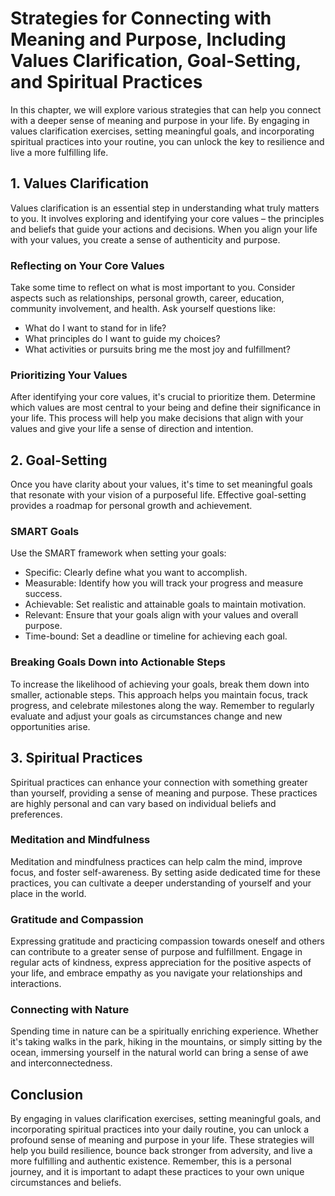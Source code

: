 # Strategies for Connecting with Meaning and Purpose, Including Values Clarification, Goal-Setting, and Spiritual Practices

In this chapter, we will explore various strategies that can help you connect with a deeper sense of meaning and purpose in your life. By engaging in values clarification exercises, setting meaningful goals, and incorporating spiritual practices into your routine, you can unlock the key to resilience and live a more fulfilling life.

## 1\. Values Clarification

Values clarification is an essential step in understanding what truly matters to you. It involves exploring and identifying your core values – the principles and beliefs that guide your actions and decisions. When you align your life with your values, you create a sense of authenticity and purpose.

### Reflecting on Your Core Values

Take some time to reflect on what is most important to you. Consider aspects such as relationships, personal growth, career, education, community involvement, and health. Ask yourself questions like:

- What do I want to stand for in life?
- What principles do I want to guide my choices?
- What activities or pursuits bring me the most joy and fulfillment?

### Prioritizing Your Values

After identifying your core values, it's crucial to prioritize them. Determine which values are most central to your being and define their significance in your life. This process will help you make decisions that align with your values and give your life a sense of direction and intention.

## 2\. Goal-Setting

Once you have clarity about your values, it's time to set meaningful goals that resonate with your vision of a purposeful life. Effective goal-setting provides a roadmap for personal growth and achievement.

### SMART Goals

Use the SMART framework when setting your goals:

- Specific: Clearly define what you want to accomplish.
- Measurable: Identify how you will track your progress and measure success.
- Achievable: Set realistic and attainable goals to maintain motivation.
- Relevant: Ensure that your goals align with your values and overall purpose.
- Time-bound: Set a deadline or timeline for achieving each goal.

### Breaking Goals Down into Actionable Steps

To increase the likelihood of achieving your goals, break them down into smaller, actionable steps. This approach helps you maintain focus, track progress, and celebrate milestones along the way. Remember to regularly evaluate and adjust your goals as circumstances change and new opportunities arise.

## 3\. Spiritual Practices

Spiritual practices can enhance your connection with something greater than yourself, providing a sense of meaning and purpose. These practices are highly personal and can vary based on individual beliefs and preferences.

### Meditation and Mindfulness

Meditation and mindfulness practices can help calm the mind, improve focus, and foster self-awareness. By setting aside dedicated time for these practices, you can cultivate a deeper understanding of yourself and your place in the world.

### Gratitude and Compassion

Expressing gratitude and practicing compassion towards oneself and others can contribute to a greater sense of purpose and fulfillment. Engage in regular acts of kindness, express appreciation for the positive aspects of your life, and embrace empathy as you navigate your relationships and interactions.

### Connecting with Nature

Spending time in nature can be a spiritually enriching experience. Whether it's taking walks in the park, hiking in the mountains, or simply sitting by the ocean, immersing yourself in the natural world can bring a sense of awe and interconnectedness.

## Conclusion

By engaging in values clarification exercises, setting meaningful goals, and incorporating spiritual practices into your daily routine, you can unlock a profound sense of meaning and purpose in your life. These strategies will help you build resilience, bounce back stronger from adversity, and live a more fulfilling and authentic existence. Remember, this is a personal journey, and it is important to adapt these practices to your own unique circumstances and beliefs.
